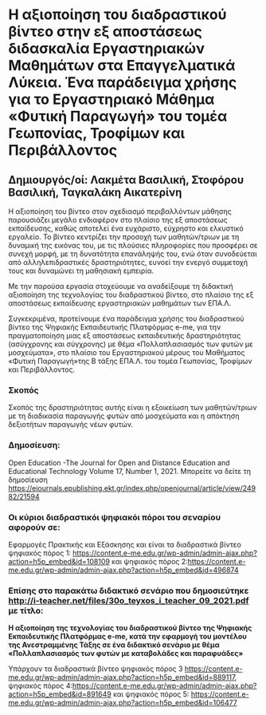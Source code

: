 # Η αξιοποίηση του διαδραστικού βίντεο στην εξ αποστάσεως διδασκαλία Εργαστηριακών Μαθημάτων στα Επαγγελματικά Λύκεια. Ένα παράδειγμα χρήσης για το Εργαστηριακό Μάθημα «Φυτική Παραγωγή» του τομέα Γεωπονίας, Τροφίμων και Περιβάλλοντος

## Δημιουργός/οί: Λακμέτα Βασιλική, Στοφόρου Βασιλική, Ταγκαλάκη Αικατερίνη

Η αξιοποίηση του βίντεο στον σχεδιασμό περιβαλλόντων μάθησης παρουσιάζει μεγάλο ενδιαφέρον στο πλαίσιο της εξ αποστάσεως εκπαίδευσης, καθώς αποτελεί ένα ευχάριστο,
εύχρηστο και ελκυστικό εργαλείο. Το βίντεο κεντρίζει την προσοχή των μαθητών/τριων με τη δυναμική της εικόνας του, με τις πλούσιες πληροφορίες που προσφέρει σε συνεχή μορφή, με τη δυνατότητα επανάληψής του, ενώ όταν συνοδεύεται από αλληλεπιδραστικές δραστηριότητες, ευνοεί την ενεργό συμμετοχή τους και δυναμώνει τη μαθησιακή εμπειρία.

Με την παρούσα εργασία στοχεύουμε να αναδείξουμε τη διδακτική αξιοποίηση της τεχνολογίας του διαδραστικού βίντεο, στο πλαίσιο της εξ αποστάσεως εκπαίδευσης
εργαστηριακών μαθημάτων των ΕΠΑ.Λ.

Συγκεκριμένα, προτείνουμε ένα παράδειγμα χρήσης του διαδραστικού βίντεο της Ψηφιακής Εκπαιδευτικής Πλατφόρμας e-me, για την πραγματοποίηση μιας εξ αποστάσεως
εκπαιδευτικής δραστηριότητας (ασύγχρονης και σύγχρονης) με θέμα «Πολλαπλασιασμός των φυτών με μοσχεύματα», στο πλαίσιο του Εργαστηριακού μέρους του Μαθήματος
«Φυτική Παραγωγή»της Β τάξης ΕΠΑ.Λ. του τομέα Γεωπονίας, Τροφίμων και Περιβάλλοντος.

### Σκοπός
Σκοπός της δραστηριότητας αυτής είναι η εξοικείωση των μαθητών/τριων με τη διαδικασία παραγωγής φυτών από μοσχεύματα και η απόκτηση δεξιοτήτων παραγωγής νέων φυτών.

### Δημοσίευση:
Open Education -The Journal for Open and Distance Education and Educational Technology Volume 17, Number 1, 2021. Μπορείτε να δείτε τη δημοσίευση https://ejournals.epublishing.ekt.gr/index.php/openjournal/article/view/24982/21594

### Οι κύριοι διαδραστικόι ψηφιακόι πόροι του σεναρίου αφορούν σε:
Εφαρμογές Πρακτικής και Εξάσκησης και είναι τα διαδραστικά βίντεο ψηφιακός πόρος
1: https://content.e-me.edu.gr/wp-admin/admin-ajax.php?action=h5p_embed&id=108109
και ψηφιακός πόρος 2:https://content.e-me.edu.gr/wp-admin/admin-ajax.php?action=h5p_embed&id=496874

### Επίσης στο παρακάτω διδακτικό σενάριο που δημοσιεύτηκε http://i-teacher.net/files/30o_teyxos_i_teacher_09_2021.pdf με τίτλο:

**Η αξιοποίηση της τεχνολογίας του διαδραστικού βίντεο της Ψηφιακής Εκπαιδευτικής Πλατφόρμας e-me, κατά την εφαρμογή του μοντέλου της Ανεστραμμένης Τάξης σε ένα
διδακτικό σενάριο με θέμα «Πολλαπλασιασμός των φυτών με καταβολάδες και παραφυάδες»**

Υπάρχουν τα διαδραστικά βίντεο ψηφιακός πόρος 3 https://content.e-me.edu.gr/wp-admin/admin-ajax.php?action=h5p_embed&id=889117, ψηφιακός πόρος 4:https://content.e-me.edu.gr/wp-admin/admin-ajax.php?action=h5p_embed&id=891649 και ψηφιακός πόρος 5: https://content.e-me.edu.gr/wp-admin/admin-ajax.php?action=h5p_embed&id=106477
